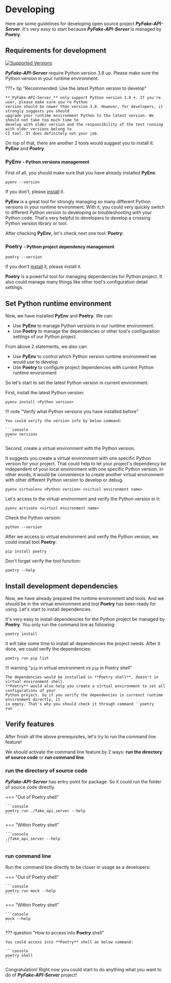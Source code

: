 # Developing

Here are some guidelines for developing open source project **_PyFake-API-Server_**. It's very easy to start because **_PyFake-API-Server_**
is managed by **Poetry**.


## Requirements for development

[![Supported Versions](https://img.shields.io/pypi/pyversions/fake-api-server.svg?logo=python&logoColor=FBE072)](https://pypi.org/project/fake-api-server)

**_PyFake-API-Server_** require Python version 3.8 up. Please make sure the Python version in your runtime environment.

???+ tip "Recommended: Use the latest Python version to develop"

    **_PyFake-API-Server_** only support Python version 3.8 +. If you're user, please make sure you're Python
    version should be newer than version 3.8. However, for developers, it strongly suggests you should
    upgrade your runtime environment Python to the latest version. We should not take too much time to
    develop with older version and the responsibility of the test running with older versions belong to
    CI tool. It does definitely not your job.

On top of that, there are another 2 tools would suggest you to install it: **PyEnv** and **Poetry**.

### **PyEnv** <small> - Python versions management </small>

First of all, you should make sure that you have already installed **PyEnv**.

```console
pyenv --version
```

If you don't, please [install](https://github.com/pyenv/pyenv#installation) it.

**PyEnv** is a great tool for strongly managing so many different Python versions in your runtime environment. With it, you
could very quickly switch to different Python version to developing or troubleshooting with your Python code. That's very
helpful to developers to develop a crossing Python version library or tool.

After checking **PyEnv**, let's check next one tool: **Poetry**:

### **Poetry** <small> - Python project dependency management </small>

```console
poetry --version
```

If you don't [install](https://python-poetry.org/docs/#installation) it, please install it.

**Poetry** is a powerful tool for managing dependencies for Python project. It also could manage many things like other tool's
configuration detail settings.

## Set Python runtime environment

Now, we have installed **PyEnv** and **Poetry**. We can:

* Use **PyEnv** to manage Python versions in our runtime environment.
* Use **Poetry** to manage the dependencies or other tool's configuration settings of our Python project.

From above 2 statements, we also can:

* Use **PyEnv** to control which Python version runtime environment we would use to develop
* Use **Poetry** to configure project dependencies with current Python runtime environment

So let's start to set the latest Python version in current environment.

First, install the latest Python version:

```console
pyenv install <Python version>
```

!!! note "Verify what Python versions you have installed before"

    You could verify the version info by below command:

    ```console
    pyenv versions
    ```

Second, create a virtual environment with the Python version.

It suggests you create a virtual environment with one specific Python version for your project. That could help to let your
project's dependency be independent of your local environment with one specific Python version. In other words, it would be
convenience to create another virtual environment with other different Python version to develop or debug.

```console
pyenv virtualenv <Python version> <virtusl environment name>
```

Let's access to the virtual environment and verify the Python version in it:

```console
pyenv activate <virtusl environment name>
```

Check the Python version:

```console
python --version
```

After we access to virtual environment and verify the Python version, we could install tool **Poetry**:

```console
pip install poetry
```

Don't forget verify the tool function:

```console
poetry --help
```


## Install development dependencies

Now, we have already prepared the runtime environment and tools. And we should be in the virtual environment and tool **Poetry**
has been ready for using. Let's start to install dependencies.

It's very easy to install dependencies for the Python project be managed by **Poetry**. You only run the command line as
following:

```console
poetry install
```

It will take some time to install all dependencies the project needs. After it done, we could verify the dependencies:

```console
poetry run pip list
```

!!! warning "``pip`` in virtual environment vs ``pip`` in Poetry shell"

    The dependencies would be installed in **Poetry shell**, doesn't in virtual environment shell.
    **Poetry** would also help you create a virtual environment to set all configurations of your
    Python project. So if you verify the dependencies in currenct runtime environment directly, it
    is empty. That's why you should check it through command ``poetry run``.


## Verify features

After finish all the above prerequisites, let's try to run the command line feature!

We should activate the command line feature by 2 ways: **run the directory of source code** or **run command line**.

### run the directory of source code

**_PyFake-API-Server_** has entry point for package. So it could run the folder of source code directly.

=== "Out of Poetry shell"
    
    ```console
    poetry run ./fake_api_server --help
    ```

=== "Within Poetry shell"
    
    ```console
    ./fake_api_server --help
    ```

### run command line

Run the command line directly to be closer in usage as a developers:

=== "Out of Poetry shell"
    
    ```console
    poetry run mock --help
    ```

=== "Within Poetry shell"
    
    ```console
    mock --help
    ```

??? question "How to access into **Poetry** shell"

    You could access into **Poetry** shell as below command:

    ```console
    poetry shell
    ```

Congratulation! Right now you could start to do anything what you want to do of **_PyFake-API-Server_** project!
